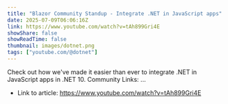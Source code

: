 ```yaml
---
title: "Blazor Community Standup - Integrate .NET in JavaScript apps"
date: 2025-07-09T06:06:16Z
link: https://www.youtube.com/watch?v=tAh899Gri4E
showShare: false
showReadTime: false
thumbnail: images/dotnet.png
tags: ["youtube.com/@dotnet"]
---
```

Check out how we've made it easier than ever to integrate .NET in JavaScript apps in .NET 10. Community Links: ...

- Link to article: https://www.youtube.com/watch?v=tAh899Gri4E